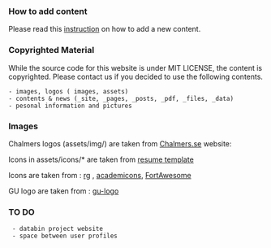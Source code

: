 ### How to add content
Please read this [instruction](HOWTO.md) on how to add a new content.

### Copyrighted Material
While the source code for this website is under MIT LICENSE, the content is copyrighted. Please contact us if you decided to use the following contents.

    - images, logos ( images, assets)
    - contents & news (_site, _pages, _posts, _pdf, _files, _data)
    - pesonal information and pictures

### Images
Chalmers logos (assets/img/) are taken from [Chalmers.se][chalmers-logo] website:


Icons in assets/icons/* are taken from [resume template][jglovier]

Icons are taken from : [rg] ,  [academicons], [FortAwesome]

GU logo are taken from : [gu-logo]

   [chalmers-logo]:<https://www.chalmers.se/sv/centrum/graphene/organisation/Sidor/default.aspx>
   [jglovier]:<https://github.com/jglovier/resume-template>
   [rg]:<https://www.researchgate.net/press>
   [academicons]:<https://www.researchgate.net/press>
   [FortAwesome]:<https://www.researchgate.net/press>
   [gu-logo]:<http://bildbank.gu.se/logotyperochmallar/>
   [homepage]:<https://pixabay.com/en/photos/?image_type=&cat=&min_width=&min_height=&q=privacy&order=/>
   [homepage]:<https://pixabay.com/en/censorship-limitations-610101/>
### TO DO
     - databin project website
     - space between user profiles
